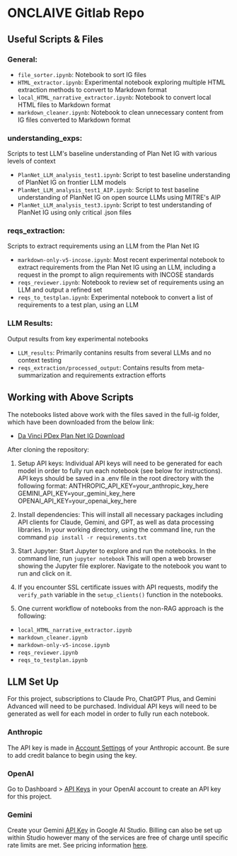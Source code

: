 # ONCLAIVE Gitlab Repo 

## Useful Scripts & Files 
### General: 
- `file_sorter.ipynb`: Notebook to sort IG files 
- `HTML_extractor.ipynb`: Experimental notebook exploring multiple HTML extraction methods to convert to Markdown format
- `local_HTML_narrative_extractor.ipynb`: Notebook to convert local HTML files to Markdown format
- `markdown_cleaner.ipynb`: Notebook to clean unnecessary content from IG files converted to Markdown format

### understanding_exps: 
Scripts to test LLM's baseline understanding of Plan Net IG with various levels of context
- `PlanNet_LLM_analysis_test1.ipynb`: Script to test baseline understanding of PlanNet IG on frontier LLM models 
- `PlanNet_LLM_analysis_test1_AIP.ipynb`: Script to test baseline understanding of PlanNet IG on open source LLMs using MITRE's AIP
- `PlanNet_LLM_analysis_test3.ipynb`: Script to test understanding of PlanNet IG using only critical .json files

### reqs_extraction: 
Scripts to extract requirements using an LLM from the Plan Net IG
- `markdown-only-v5-incose.ipynb`: Most recent experimental notebook to extract requirements from the Plan Net IG using an LLM, including a request in the prompt to align requirements with INCOSE standards
- `reqs_reviewer.ipynb`: Notebook to review set of requirements using an LLM and output a refined set
- `reqs_to_testplan.ipynb`: Experimental notebook to convert a list of requirements to a test plan, using an LLM

### LLM Results: 
Output results from key experimental notebooks
- `LLM_results`: Primarily contanins results from several LLMs and no context testing
- `reqs_extraction/processed_output`: Contains results from meta-summarization and requirements extraction efforts

## Working with Above Scripts

The notebooks listed above work with the files saved in the full-ig folder, which have been downloaded from the below link:

- [Da Vinci PDex Plan Net IG Download](https://build.fhir.org/ig/HL7/davinci-pdex-plan-net/downloads.html)

After cloning the repository: 

1. Setup API keys: Individual API keys will need to be generated for each model in order to fully run each notebook (see below for instructions). API keys should be saved in a .env file in the root directory with the following format: 
ANTHROPIC_API_KEY=your_anthropic_key_here
GEMINI_API_KEY=your_gemini_key_here
OPENAI_API_KEY=your_openai_key_here

2. Install dependencies: This will install all necessary packages including API clients for Claude, Gemini, and GPT, as well as data processing libraries.
In your working directory, using the command line, run the command `pip install -r requirements.txt`

3. Start Jupyter: Start Jupyter to explore and run the notebooks.
In the command line, run `jupyter notebook`
This will open a web browser showing the Jupyter file explorer. Navigate to the notebook you want to run and click on it.

4. If you encounter SSL certificate issues with API requests, modify the `verify_path` variable in the `setup_clients()` function in the notebooks.

5. One current workflow of notebooks from the non-RAG approach is the following: 
- `local_HTML_narrative_extractor.ipynb`
- `markdown_cleaner.ipynb`
- `markdown-only-v5-incose.ipynb`
- `reqs_reviewer.ipynb`
- `reqs_to_testplan.ipynb`


## LLM Set Up

For this project, subscriptions to Claude Pro, ChatGPT Plus, and Gemini Advanced will need to be purchased. Individual API keys will need to be generated as well for each model in order to fully run each notebook. 

### Anthropic

The API key is made in [Account Settings](https://console.anthropic.com/account/keys) of your Anthropic account. Be sure to add credit balance to begin using the key. 

### OpenAI

Go to Dashboard > [API Keys](https://platform.openai.com/api-keys) in your OpenAI account to create an API key for this project. 

### Gemini

Create your Gemini [API Key](https://aistudio.google.com/app/apikey?_gl=1*nc11k*_ga*OTIzNzIyMjM0LjE3MzYzNjM5Nzc.*_ga_P1DBVKWT6V*MTczNjM2Mzk3Ni4xLjAuMTczNjM2Mzk3Ni42MC4wLjEyOTEyNzA3OTM.) in Google AI Studio. Billing can also be set up within Studio however many of the services are free of charge until specific rate limits are met. See pricing information [here](https://ai.google.dev/pricing?_gl=1*1ktr08b*_ga*OTIzNzIyMjM0LjE3MzYzNjM5Nzc.*_ga_P1DBVKWT6V*MTczNjM2Mzk3Ni4xLjEuMTczNjM2Mzk3OS41Ny4wLjEyOTEyNzA3OTM.#1_5flash). 

